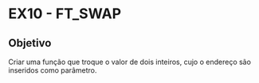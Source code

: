 # EX10 -  FT_SWAP

## Objetivo
Criar uma função que troque o valor de dois inteiros, cujo o endereço são inseridos como parâmetro.
